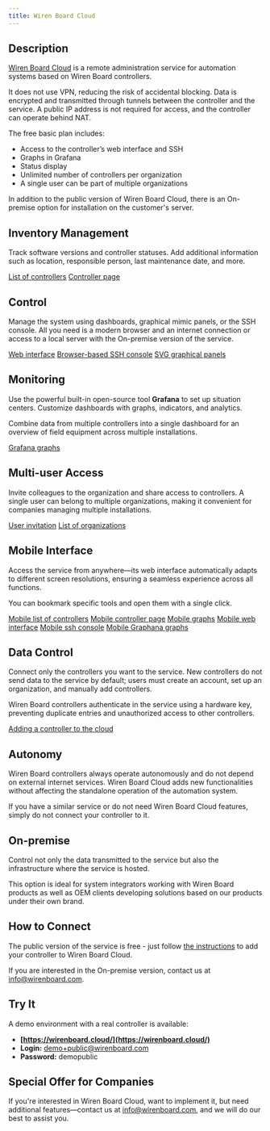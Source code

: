 ```yaml
---
title: Wiren Board Cloud
---
```


## Description  
[Wiren Board Cloud](https://wirenboard.cloud/) is a remote administration service for automation systems based on Wiren Board controllers.  

It does not use VPN, reducing the risk of accidental blocking. Data is encrypted and transmitted through tunnels between the controller and the service. A public IP address is not required for access, and the controller can operate behind NAT.  

The free basic plan includes:  
- Access to the controller’s web interface and SSH  
- Graphs in Grafana  
- Status display  
- Unlimited number of controllers per organization  
- A single user can be part of multiple organizations  

In addition to the public version of Wiren Board Cloud, there is an On-premise option for installation on the customer's server.  

## Inventory Management  
Track software versions and controller statuses. Add additional information such as location, responsible person, last maintenance date, and more.  

[List of controllers](public/img/pages/cloud/list-controllers.webp)
[Controller page](public/img/pages/cloud/controller.webp)

## Control  
Manage the system using dashboards, graphical mimic panels, or the SSH console. All you need is a modern browser and an internet connection or access to a local server with the On-premise version of the service.  

[Web interface](public/img/pages/cloud/dashboard.webp)
[Browser-based SSH console](public/img/pages/cloud/console.webp)
[SVG graphical panels](public/img/pages/cloud/electrical-dashboard.webp)

## Monitoring  
Use the powerful built-in open-source tool **Grafana** to set up situation centers. Customize dashboards with graphs, indicators, and analytics.  

Combine data from multiple controllers into a single dashboard for an overview of field equipment across multiple installations.  

[Grafana graphs](public/img/pages/cloud/graphana.webp)

## Multi-user Access  
Invite colleagues to the organization and share access to controllers. A single user can belong to multiple organizations, making it convenient for companies managing multiple installations.  

[User invitation](public/img/pages/cloud/invite-org.webp)
[List of organizations](public/img/pages/cloud/organizations.webp)

## Mobile Interface  
Access the service from anywhere—its web interface automatically adapts to different screen resolutions, ensuring a seamless experience across all functions.  

You can bookmark specific tools and open them with a single click.  

[Mobile list of controllers](public/img/pages/cloud/mobile-list-controllers.webp)
[Mobile controller page](public/img/pages/cloud/mobile-controller.webp)
[Mobile graphs](public/img/pages/cloud/mobile-graphs.webp)
[Mobile web interface](public/img/pages/cloud/mobile-dashboard.webp)
[Mobile ssh console](public/img/pages/cloud/mobile-console.webp)
[Mobile Graphana graphs](public/img/pages/cloud/mobile-graphana.webp)

## Data Control  
Connect only the controllers you want to the service. New controllers do not send data to the service by default; users must create an account, set up an organization, and manually add controllers.  

Wiren Board controllers authenticate in the service using a hardware key, preventing duplicate entries and unauthorized access to other controllers.  

[Adding a controller to the cloud](public/img/pages/cloud/mobile-graphana.webp)

## Autonomy  
Wiren Board controllers always operate autonomously and do not depend on external internet services. Wiren Board Cloud adds new functionalities without affecting the standalone operation of the automation system.  

If you have a similar service or do not need Wiren Board Cloud features, simply do not connect your controller to it.  

## On-premise  
Control not only the data transmitted to the service but also the infrastructure where the service is hosted.  

This option is ideal for system integrators working with Wiren Board products as well as OEM clients developing solutions based on our products under their own brand.  

## How to Connect  
The public version of the service is free - just follow [the instructions](https://wirenboard.com/wiki/Wiren_Board_Cloud) to add your controller to Wiren Board Cloud.  

If you are interested in the On-premise version, contact us at [info@wirenboard.com](mailto:info@wirenboard.com).  

## Try It  
A demo environment with a real controller is available:  

- **[https://wirenboard.cloud/](https://wirenboard.cloud/)**
- **Login:** demo+public@wirenboard.com  
- **Password:** demopublic  

## Special Offer for Companies  
If you're interested in Wiren Board Cloud, want to implement it, but need additional features—contact us at [info@wirenboard.com](mailto:info@wirenboard.com), and we will do our best to assist you.
